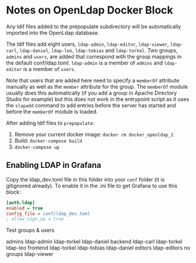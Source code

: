 # Notes on OpenLdap Docker Block

Any ldif files added to the prepopulate subdirectory will be automatically imported into the OpenLdap database.

The ldif files add eight users, `ldap-admin`, `ldap-editor`, `ldap-viewer`, `ldap-carl`, `ldap-daniel`, `ldap-leo`, `ldap-tobias` and `ldap-torkel`. Two groups, `admins` and `users`, are added that correspond with the group mappings in the default conf/ldap.toml. `ldap-admin` is a member of `admins` and `ldap-editor` is a member of `users`.

Note that users that are added here need to specify a `memberOf` attribute manually as well as the `member` attribute for the group. The `memberOf` module usually does this automatically (if you add a group in Apache Directory Studio for example) but this does not work in the entrypoint script as it uses the `slapadd` command to add entries before the server has started and before the `memberOf` module is loaded.

After adding ldif files to `prepopulate`:

1. Remove your current docker image: `docker rm docker_openldap_1`
2. Build: `docker-compose build`
3. `docker-compose up`

## Enabling LDAP in Grafana

Copy the ldap_dev.toml file in this folder into your `conf` folder (it is gitignored already). To enable it in the .ini file to get Grafana to use this block:

```ini
[auth.ldap]
enabled = true
config_file = conf/ldap_dev.toml
; allow_sign_up = true
```

Test groups & users

admins
  ldap-admin
  ldap-torkel
  ldap-daniel
backend
  ldap-carl
  ldap-torkel
  ldap-leo
frontend
  ldap-torkel
  ldap-tobias
  ldap-daniel
editors
  ldap-editors
no groups
  ldap-viewer
